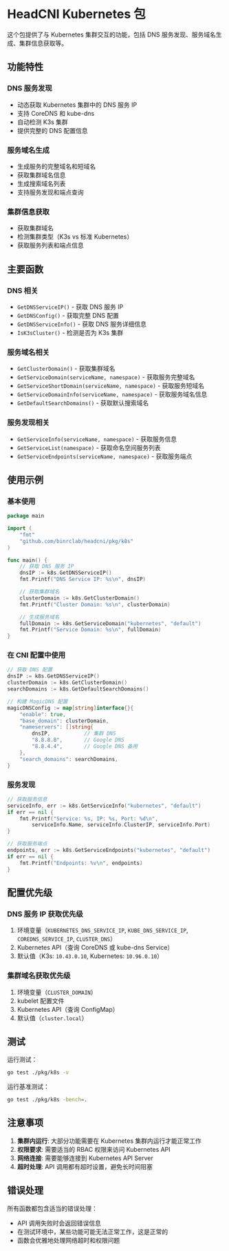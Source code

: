 # HeadCNI Kubernetes 包

这个包提供了与 Kubernetes 集群交互的功能，包括 DNS 服务发现、服务域名生成、集群信息获取等。

## 功能特性

### DNS 服务发现
- 动态获取 Kubernetes 集群中的 DNS 服务 IP
- 支持 CoreDNS 和 kube-dns
- 自动检测 K3s 集群
- 提供完整的 DNS 配置信息

### 服务域名生成
- 生成服务的完整域名和短域名
- 获取集群域名信息
- 生成搜索域名列表
- 支持服务发现和端点查询

### 集群信息获取
- 获取集群域名
- 检测集群类型（K3s vs 标准 Kubernetes）
- 获取服务列表和端点信息

## 主要函数

### DNS 相关
- `GetDNSServiceIP()` - 获取 DNS 服务 IP
- `GetDNSConfig()` - 获取完整 DNS 配置
- `GetDNSServiceInfo()` - 获取 DNS 服务详细信息
- `IsK3sCluster()` - 检测是否为 K3s 集群

### 服务域名相关
- `GetClusterDomain()` - 获取集群域名
- `GetServiceDomain(serviceName, namespace)` - 获取服务完整域名
- `GetServiceShortDomain(serviceName, namespace)` - 获取服务短域名
- `GetServiceDomainInfo(serviceName, namespace)` - 获取服务域名信息
- `GetDefaultSearchDomains()` - 获取默认搜索域名

### 服务发现相关
- `GetServiceInfo(serviceName, namespace)` - 获取服务信息
- `GetServiceList(namespace)` - 获取命名空间服务列表
- `GetServiceEndpoints(serviceName, namespace)` - 获取服务端点

## 使用示例

### 基本使用

```go
package main

import (
    "fmt"
    "github.com/binrclab/headcni/pkg/k8s"
)

func main() {
    // 获取 DNS 服务 IP
    dnsIP := k8s.GetDNSServiceIP()
    fmt.Printf("DNS Service IP: %s\n", dnsIP)

    // 获取集群域名
    clusterDomain := k8s.GetClusterDomain()
    fmt.Printf("Cluster Domain: %s\n", clusterDomain)

    // 生成服务域名
    fullDomain := k8s.GetServiceDomain("kubernetes", "default")
    fmt.Printf("Service Domain: %s\n", fullDomain)
}
```

### 在 CNI 配置中使用

```go
// 获取 DNS 配置
dnsIP := k8s.GetDNSServiceIP()
clusterDomain := k8s.GetClusterDomain()
searchDomains := k8s.GetDefaultSearchDomains()

// 构建 MagicDNS 配置
magicDNSConfig := map[string]interface{}{
    "enable": true,
    "base_domain": clusterDomain,
    "nameservers": []string{
        dnsIP,           // 集群 DNS
        "8.8.8.8",       // Google DNS
        "8.8.4.4",       // Google DNS 备用
    },
    "search_domains": searchDomains,
}
```

### 服务发现

```go
// 获取服务信息
serviceInfo, err := k8s.GetServiceInfo("kubernetes", "default")
if err == nil {
    fmt.Printf("Service: %s, IP: %s, Port: %d\n", 
        serviceInfo.Name, serviceInfo.ClusterIP, serviceInfo.Port)
}

// 获取服务端点
endpoints, err := k8s.GetServiceEndpoints("kubernetes", "default")
if err == nil {
    fmt.Printf("Endpoints: %v\n", endpoints)
}
```

## 配置优先级

### DNS 服务 IP 获取优先级
1. 环境变量（`KUBERNETES_DNS_SERVICE_IP`, `KUBE_DNS_SERVICE_IP`, `COREDNS_SERVICE_IP`, `CLUSTER_DNS`）
2. Kubernetes API（查询 CoreDNS 或 kube-dns Service）
3. 默认值（K3s: `10.43.0.10`, Kubernetes: `10.96.0.10`）

### 集群域名获取优先级
1. 环境变量（`CLUSTER_DOMAIN`）
2. kubelet 配置文件
3. Kubernetes API（查询 ConfigMap）
4. 默认值（`cluster.local`）

## 测试

运行测试：
```bash
go test ./pkg/k8s -v
```

运行基准测试：
```bash
go test ./pkg/k8s -bench=.
```

## 注意事项

1. **集群内运行**: 大部分功能需要在 Kubernetes 集群内运行才能正常工作
2. **权限要求**: 需要适当的 RBAC 权限来访问 Kubernetes API
3. **网络连接**: 需要能够连接到 Kubernetes API Server
4. **超时处理**: API 调用都有超时设置，避免长时间阻塞

## 错误处理

所有函数都包含适当的错误处理：
- API 调用失败时会返回错误信息
- 在测试环境中，某些功能可能无法正常工作，这是正常的
- 函数会优雅地处理网络超时和权限问题 
